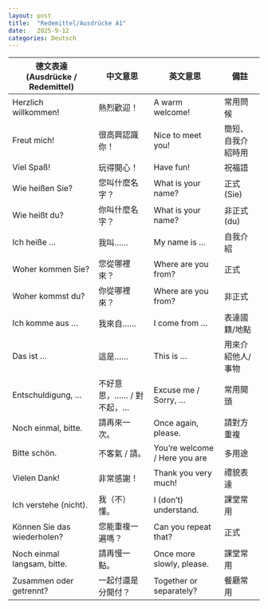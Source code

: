 ```yaml
---
layout: post
title:  "Redemittel/Ausdrücke A1"
date:   2025-9-12
categories: Deutsch
---
```


<!-- 流量追蹤 -->
<script src="{{ '/assets/js/momo-script.js' | relative_url }}"></script>


| 德文表達 (Ausdrücke / Redemittel) | 中文意思                | 英文意思                  | 備註 |
|----------------------------------|-----------------------|---------------------------|------|
| Herzlich willkommen!             | 熱烈歡迎！             | A warm welcome!           | 常用問候 |
| Freut mich!                      | 很高興認識你！         | Nice to meet you!         | 簡短、自我介紹時用 |
| Viel Spaß!                       | 玩得開心！             | Have fun!                 | 祝福語 |
| Wie heißen Sie?                  | 您叫什麼名字？          | What is your name?        | 正式 (Sie) |
| Wie heißt du?                    | 你叫什麼名字？          | What is your name?        | 非正式 (du) |
| Ich heiße …                      | 我叫……                 | My name is …              | 自我介紹 |
| Woher kommen Sie?                | 您從哪裡來？            | Where are you from?       | 正式 |
| Woher kommst du?                 | 你從哪裡來？            | Where are you from?       | 非正式 |
| Ich komme aus …                  | 我來自……               | I come from …             | 表達國籍/地點 |
| Das ist …                        | 這是……                 | This is …                 | 用來介紹他人/事物 |
| Entschuldigung, …                | 不好意思，…… / 對不起，… | Excuse me / Sorry, …      | 常用開頭 |
| Noch einmal, bitte.              | 請再來一次。            | Once again, please.       | 請對方重複 |
| Bitte schön.                     | 不客氣 / 請。           | You’re welcome / Here you are | 多用途 |
| Vielen Dank!                     | 非常感謝！              | Thank you very much!      | 禮貌表達 |
| Ich verstehe (nicht).            | 我（不）懂。            | I (don’t) understand.     | 課堂常用 |
| Können Sie das wiederholen?      | 您能重複一遍嗎？        | Can you repeat that?      | 正式 |
| Noch einmal langsam, bitte.      | 請再慢一點。            | Once more slowly, please. | 課堂常用 |
| Zusammen oder getrennt?          | 一起付還是分開付？      | Together or separately?   | 餐廳常用 |
